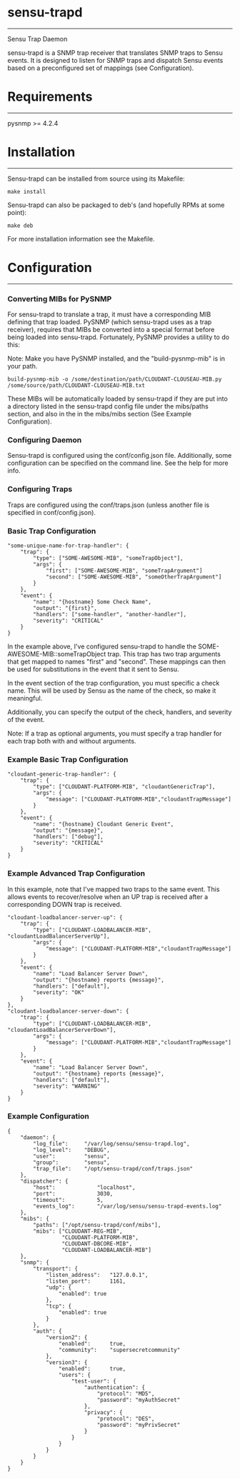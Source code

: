 # sensu-trapd
* * *

Sensu Trap Daemon

sensu-trapd is a SNMP trap receiver that translates SNMP traps to Sensu events.
It is designed to listen for SNMP traps and dispatch Sensu events based on a
preconfigured set of mappings (see Configuration).

# Requirements
* * *

pysnmp >= 4.2.4

# Installation
* * *

Sensu-trapd can be installed from source using its Makefile:

```
make install
```

Sensu-trapd can also be packaged to deb's (and hopefully RPMs at some point):

```
make deb
```

For more installation information see the Makefile.

# Configuration
* * *

### Converting MIBs for PySNMP

For sensu-trapd to translate a trap, it must have a corresponding MIB defining
that trap loaded. PySNMP (which sensu-trapd uses as a trap receiver), requires
that MIBs be converted into a special format before being loaded into
sensu-trapd. Fortunately, PySNMP provides a utility to do this:

Note: Make you have PySNMP installed, and the "build-pysnmp-mib" is in your path.

```
build-pysnmp-mib -o /some/destination/path/CLOUDANT-CLOUSEAU-MIB.py /some/source/path/CLOUDANT-CLOUSEAU-MIB.txt
```

These MIBs will be automatically loaded by sensu-trapd if they are put into
a directory listed in the sensu-trapd config file under the mibs/paths section,
and also in the in the mibs/mibs section (See Example Configuration).

### Configuring Daemon

Sensu-trapd is configured using the conf/config.json file. Additionally, some
configuration can be specified on the command line. See the help for more info.

### Configuring Traps

Traps are configured using the conf/traps.json (unless another file is specified
in conf/config.json).

### Basic Trap Configuration
```
"some-unique-name-for-trap-handler": {
    "trap": {
        "type": ["SOME-AWESOME-MIB", "someTrapObject"],
        "args": {
            "first": ["SOME-AWESOME-MIB", "someTrapArgument"]
            "second": ["SOME-AWESOME-MIB", "someOtherTrapArgument"]
        }
    },
    "event": {
        "name": "{hostname} Some Check Name",
        "output": "{first}",
        "handlers": ["some-handler", "another-handler"],
        "severity": "CRITICAL"
    }
}
```

In the example above, I've configured sensu-trapd to handle the
SOME-AWESOME-MIB::someTrapObject trap. This trap has two trap arguments that
get mapped to names "first" and "second". These mappings can then be used for
substitutions in the event that it sent to Sensu.

In the event section of the trap configuration, you must specific a check name.
This will be used by Sensu as the name of the check, so make it meaningful.

Additionally, you can specify the output of the check, handlers, and severity of
the event. 

Note: If a trap as optional arguments, you must specify a trap handler for
each trap both with and without arguments.

### Example Basic Trap Configuration
```
"cloudant-generic-trap-handler": {
    "trap": {
        "type": ["CLOUDANT-PLATFORM-MIB", "cloudantGenericTrap"],
        "args": {
            "message": ["CLOUDANT-PLATFORM-MIB","cloudantTrapMessage"]
        }
    },
    "event": {
        "name": "{hostname} Cloudant Generic Event",
        "output": "{message}",
        "handlers": ["debug"],
        "severity": "CRITICAL"
    }
}
```

### Example Advanced Trap Configuration

In this example, note that I've mapped two traps to the same event. This allows
events to recover/resolve when an UP trap is received after a corresponding DOWN
trap is received.

```
"cloudant-loadbalancer-server-up": {
    "trap": {
        "type": ["CLOUDANT-LOADBALANCER-MIB", "cloudantLoadBalancerServerUp"],
        "args": {
            "message": ["CLOUDANT-PLATFORM-MIB","cloudantTrapMessage"]
        }
    },
    "event": {
        "name": "Load Balancer Server Down",
        "output": "{hostname} reports {message}",
        "handlers": ["default"],
        "severity": "OK"
    }
},
"cloudant-loadbalancer-server-down": {
    "trap": {
        "type": ["CLOUDANT-LOADBALANCER-MIB", "cloudantLoadBalancerServerDown"],
        "args": {
            "message": ["CLOUDANT-PLATFORM-MIB","cloudantTrapMessage"]
        }
    },
    "event": {
        "name": "Load Balancer Server Down",
        "output": "{hostname} reports {message}",
        "handlers": ["default"],
        "severity": "WARNING"
    }
}
```

### Example Configuration
```
{
    "daemon": {
        "log_file":     "/var/log/sensu/sensu-trapd.log",
        "log_level":    "DEBUG",
        "user":         "sensu",
        "group":        "sensu",
        "trap_file":    "/opt/sensu-trapd/conf/traps.json"
    },
    "dispatcher": {
        "host":             "localhost",
        "port":             3030,
        "timeout":          5,
        "events_log":       "/var/log/sensu/sensu-trapd-events.log"
    },
    "mibs": {
        "paths": ["/opt/sensu-trapd/conf/mibs"],
        "mibs": ["CLOUDANT-REG-MIB",
                 "CLOUDANT-PLATFORM-MIB",
                 "CLOUDANT-DBCORE-MIB",
                 "CLOUDANT-LOADBALANCER-MIB"]
    },
    "snmp": {
        "transport": {
            "listen_address":   "127.0.0.1",
            "listen_port":      1161,
            "udp": {
                "enabled": true
            },
            "tcp": {
                "enabled": true
            }
        },
        "auth": {
            "version2": {
                "enabled":      true,
                "community":    "supersecretcommunity"
            },
            "version3": {
                "enabled":      true,
                "users": {
                    "test-user": {
                        "authentication": {
                            "protocol": "MD5",
                            "password": "myAuthSecret"
                        },
                        "privacy": {
                            "protocol": "DES",
                            "password": "myPrivSecret"
                        }
                    }
                }
            }
        }
    }
}
```
